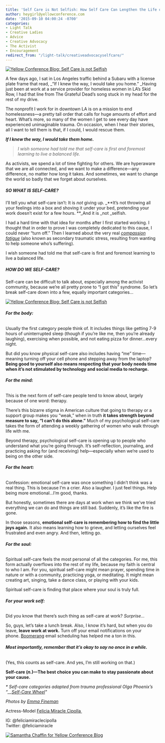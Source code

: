 ```yaml
---
title: 'Self Care is Not Selfish: How Self Care Can Lengthen the Life of Your Cause'
author: heygirl@yellowconference.com
date: '2015-09-10 04:00:24 -0700'
categories:
- Light Talk
- Creative Ladies
- Advice
- Creative Advocacy
- The Activist
- Encouragement
redirect_from: "/light-talk/creativeadvocacyselfcare/"
---
```


[![Yellow Conference Blog: Self Care is not Selfish](https://s3.amazonaws.com/yellow-files/blog/2015/09/Untitled-1.jpg)](https://s3.amazonaws.com/yellow-files/blog/2015/09/Untitled-1.jpg)

A few days ago, I sat in Los Angeles traffic behind a Subaru with a license plate frame that read, _“If I knew the way, I would take you home.” _Having just been at work at a service provider for homeless women in LA’s Skid Row, I had that line from The Grateful Dead’s song stuck in my head for the rest of my drive.

The nonprofit I work for in downtown LA is on a mission to end homelessness—a pretty tall order that calls for huge amounts of effort and heart. What’s more, so many of the women I get to see every day have experienced unimaginable trauma. On occasion, when I hear their stories, all I want to tell them is that, if I could, I would rescue them.

_**If I knew the way, I would take them home.**_

> _I wish someone had told me that self-care is first and foremost learning to live a balanced life._

As activists, we spend a lot of time fighting for others. We are hyperaware that we are all connected, and we want to make a difference—any difference, no matter how long it takes. And sometimes, we want to change the world so badly that we forget about ourselves.

##### **SO WHAT IS SELF-CARE?**

I’ll tell you what self-care isn’t: It is _not_ giving up. _**It’s not throwing all your feelings into a box and shoving it under your bed, pretending your work doesn’t exist for a few hours. **_And it is _not _selfish.

I had a hard time with that idea for months after I first started working. I thought that in order to prove I was completely dedicated to this cause, I could never “turn off.” Then I learned about the very real [_compassion fatigue_](https://en.wikipedia.org/wiki/Compassion_fatigue) (also known as secondary traumatic stress, resulting from wanting to help someone who’s suffering).

I wish someone had told me that self-care is first and foremost learning to live a balanced life.

##### **HOW DO WE SELF-CARE?**

Self-care can be difficult to talk about, especially among the activist community, because we’re all pretty prone to “I got this” syndrome. So let’s break self-care down into a few, equally important categories...

[![Yellow Conference Blog: Self Care is not Selfish](https://s3.amazonaws.com/yellow-files/blog/2015/09/DSC_03451.jpg)](https://s3.amazonaws.com/yellow-files/blog/2015/09/DSC_03451.jpg)

###### **For the body:**

Usually the first category people think of. It includes things like getting 7-9 hours of uninterrupted sleep (though if you’re like me, then you’re already laughing), exercising when possible, and not eating pizza for dinner…every night.

But did you know physical self-care also includes having “me” time—meaning turning off your cell phone and stepping away from the laptop? **Being good to yourself also means respecting that your body needs time when it’s not stimulated by technology and social media to recharge.**

###### **For the mind:**

This is the next form of self-care people tend to know about, largely because of one word: therapy.

There’s this bizarre stigma in American culture that going to therapy or a support group makes you “weak,” when in truth **it takes strength beyond measure to say, “I can’t do this alone.”** Much of my psychological self-care takes the form of attending a weekly gathering of women who walk through life with me.

Beyond therapy, psychological self-care is opening up to people who understand what you’re going through. It’s self-reflection, journaling, and practicing asking for (and receiving) help—especially when we’re used to being on the other side.

###### **For the heart:**

Confession: emotional self-care was once something I didn’t think was a real thing. This is because I’m a crier. Also a laugher. I just feel things. Help being more emotional...I’m good, thanks.

But honestly, sometimes there are days at work when we think we’ve tried everything we can do and things are still bad. Suddenly, it’s like the fire is gone.

In those seasons, **emotional self-care is remembering how to find the little joys again.** It also means learning how to grieve, and letting ourselves feel frustrated and even angry. And then, letting go.

###### **For the soul:**

Spiritual self-care feels the most personal of all the categories. For me, this form actually overflows into the rest of my life, because my faith is central to who I am. For you, spiritual self-care might mean prayer, spending time in nature or with a community, practicing yoga, or meditating. It might mean creating art, singing, take a dance class, or playing with your kids.

Spiritual self-care is finding that place where your soul is truly full.

###### **For your work self:**

Did you know that there’s such thing as self-care at work? _Surprise..._

So, guys, let’s take a lunch break. Also, I know it’s hard, but when you do leave, **leave work at work.** Turn off your email notifications on your phone. [Boomerang](http://www.boomeranggmail.com/) email scheduling has helped me a ton in this.

###### **Most importantly, remember that it’s okay to say no once in a while.**

(Yes, this counts as self-care. And yes, I’m still working on that.)

**Self-care (_n._)—The best choice you can make to stay passionate about your cause.**

_* Self-care categories adapted from trauma professional Olga Phoenix’s “__[Self-Care Wheel](http://www.olgaphoenix.com/key-offerings/self-care-wheel/)"_

_Photos by [Emma Fineman](http://emma-fineman.squarespace.com/)_

Actress-Model [Felicia Miracle Cipolla ](feliciamiraclecipolla.com)

<div class="gmail_default">IG: @feliciamiraclecipolla</div>

<div class="gmail_default">Twitter: @feliciamiracle</div>

[![Samantha Chaffin for Yellow Conference Blog](https://s3.amazonaws.com/yellow-files/blog/2015/09/Samantha-Chaffin.jpg)](https://herinklings.wordpress.com/)

